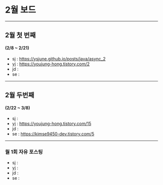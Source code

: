 # 2월 보드 

------

## 2월 첫  번째

#### (2/8 ~ 2/21)

- sj : https://ysjune.github.io/posts/java/async_2
- yj : https://youjung-hong.tistory.com/2
- jd : 
- se :



------

## 2월 두번째

#### (2/22 ~ 3/8)

- sj : 
- yj : https://youjung-hong.tistory.com/15
- jd : 
- se : https://kimse9450-dev.tistory.com/5

------

### 월 1회 자유 포스팅

- sj : 
- yj :
- jd : 
- se :

